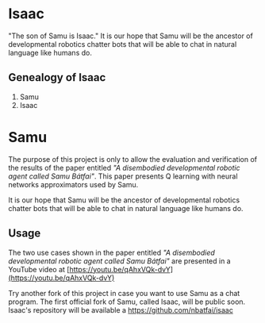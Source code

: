 # Isaac
"The son of Samu is Isaac." It is our hope that Samu will be the ancestor of developmental robotics chatter bots that will be able to chat in natural language like humans do.

## Genealogy of Isaac

1. Samu
2. Isaac

# Samu
The purpose of this project is only to allow the evaluation and verification of the results of the paper entitled *"A disembodied developmental robotic agent called Samu Bátfai"*. This paper presents Q learning with neural networks approximators used by Samu. 

It is our hope that Samu will be the ancestor of developmental robotics chatter bots that will be able to chat in natural language like humans do.

## Usage 
The two use cases shown in the paper entitled *"A disembodied developmental robotic agent called Samu Bátfai"* are presented in a YouTube video at
[https://youtu.be/qAhxVQk-dvY](https://youtu.be/qAhxVQk-dvY) 

Try another fork of this project in case you want to use Samu as a chat program. The first official fork of Samu, called Isaac, will be public soon. Isaac's repository will be available a https://github.com/nbatfai/isaac
